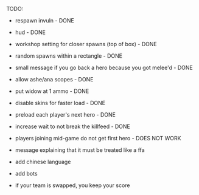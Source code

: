 
TODO:
- respawn invuln - DONE
- hud - DONE
- workshop setting for closer spawns (top of box) - DONE
- random spawns within a rectangle - DONE
- small message if you go back a hero because you got melee'd - DONE
- allow ashe/ana scopes - DONE
- put widow at 1 ammo - DONE
- disable skins for faster load - DONE
- preload each player's next hero - DONE
- increase wait to not break the killfeed - DONE

- players joining mid-game do not get first hero - DOES NOT WORK
- message explaining that it must be treated like a ffa
- add chinese language
- add bots
- if your team is swapped, you keep your score